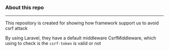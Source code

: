 ### About this repo

---

This repository is created for showing how framework support
us to avoid csrf attack

By using Laravel, they have a default middleware CsrfMiddleware, which using to check is the `csrf-token` is valid or not

